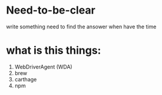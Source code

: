 # Need-to-be-clear
write something need to find the ansower when have the time


# what is this things: 
1. WebDriverAgent (WDA)
2. brew
3. carthage
4. npm
